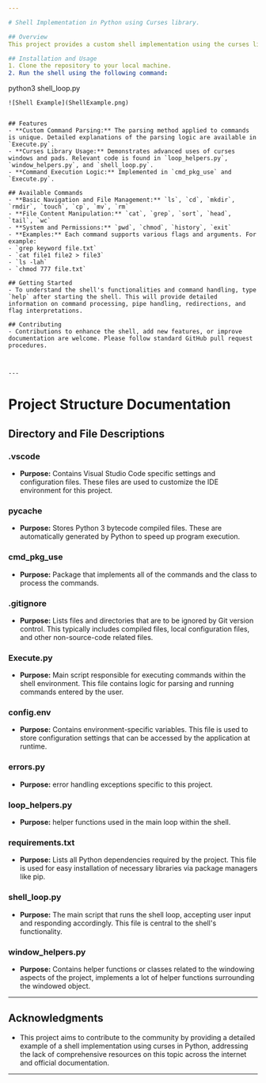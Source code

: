 ```yaml
---

# Shell Implementation in Python using Curses library. 

## Overview
This project provides a custom shell implementation using the curses library in Python. It is designed to run on Linux systems and has been tested on Ubuntu. This shell offers a range of commands and showcases the capabilities of curses windows and pads, going beyond basic single-windowed examples found in GeeksforGeeks tutorials on this stuff. The docs on this module don't offer many examples on usage, and everytime I looked up anything for the curses module in python I was met with pure disappointment. The shell is pretty cool and can be taken to new heights pretty quickly because it is super easy to add new commands, simply go to the cmd_pkg directory.

## Installation and Usage
1. Clone the repository to your local machine.
2. Run the shell using the following command:
   ```
   python3 shell_loop.py
   ```
![Shell Example](ShellExample.png)
   

## Features
- **Custom Command Parsing:** The parsing method applied to commands is unique. Detailed explanations of the parsing logic are available in `Execute.py`.
- **Curses Library Usage:** Demonstrates advanced uses of curses windows and pads. Relevant code is found in `loop_helpers.py`, `window_helpers.py`, and `shell_loop.py`.
- **Command Execution Logic:** Implemented in `cmd_pkg_use` and `Execute.py`.

## Available Commands
- **Basic Navigation and File Management:** `ls`, `cd`, `mkdir`, `rmdir`, `touch`, `cp`, `mv`, `rm`
- **File Content Manipulation:** `cat`, `grep`, `sort`, `head`, `tail`, `wc`
- **System and Permissions:** `pwd`, `chmod`, `history`, `exit`
- **Examples:** Each command supports various flags and arguments. For example:
  - `grep keyword file.txt`
  - `cat file1 file2 > file3`
  - `ls -lah`
  - `chmod 777 file.txt`

## Getting Started
- To understand the shell's functionalities and command handling, type `help` after starting the shell. This will provide detailed information on command processing, pipe handling, redirections, and flag interpretations.

## Contributing
- Contributions to enhance the shell, add new features, or improve documentation are welcome. Please follow standard GitHub pull request procedures.



---
```


# Project Structure Documentation

## Directory and File Descriptions

### .vscode
- **Purpose:** Contains Visual Studio Code specific settings and configuration files. These files are used to customize the IDE environment for this project.

### __pycache__
- **Purpose:** Stores Python 3 bytecode compiled files. These are automatically generated by Python to speed up program execution.

### cmd_pkg_use
- **Purpose:** Package that implements all of the commands and the class to process the commands.

### .gitignore
- **Purpose:** Lists files and directories that are to be ignored by Git version control. This typically includes compiled files, local configuration files, and other non-source-code related files.

### Execute.py
- **Purpose:** Main script responsible for executing commands within the shell environment. This file contains logic for parsing and running commands entered by the user.

### config.env
- **Purpose:** Contains environment-specific variables. This file is used to store configuration settings that can be accessed by the application at runtime.

### errors.py
- **Purpose:**  error handling exceptions specific to this project.

### loop_helpers.py
- **Purpose:** helper functions used in the main loop within the shell.

### requirements.txt
- **Purpose:** Lists all Python dependencies required by the project. This file is used for easy installation of necessary libraries via package managers like pip.

### shell_loop.py
- **Purpose:** The main script that runs the shell loop, accepting user input and responding accordingly. This file is central to the shell's functionality.

### window_helpers.py
- **Purpose:** Contains helper functions or classes related to the windowing aspects of the project, implements a lot of helper functions surrounding the windowed object. 

---

## Acknowledgments
- This project aims to contribute to the community by providing a detailed example of a shell implementation using curses in Python, addressing the lack of comprehensive resources on this topic across the internet and official documentation.

---
